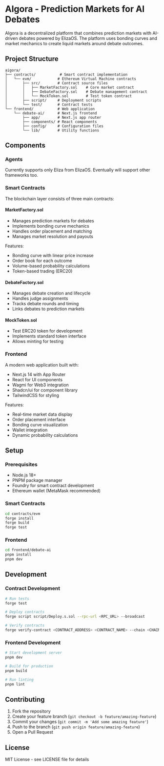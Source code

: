 # AIgora - Prediction Markets for AI Debates

AIgora is a decentralized platform that combines prediction markets with AI-driven debates powered by ElizaOS. The platform uses bonding curves and market mechanics to create liquid markets around debate outcomes.

## Project Structure

```
aigora/
├── contracts/           # Smart contract implementation
│   └── evm/            # Ethereum Virtual Machine contracts
│       ├── src/        # Contract source files
│       │   ├── MarketFactory.sol    # Core market contract
│       │   ├── DebateFactory.sol    # Debate management contract
│       │   └── MockToken.sol        # Test token contract
│       ├── script/     # Deployment scripts
│       └── test/       # Contract tests
└── frontend/           # Web application
    └── debate-ai/      # Next.js frontend
        ├── app/        # Next.js app router
        ├── components/ # React components
        ├── config/     # Configuration files
        └── lib/        # Utility functions
```

## Components

### Agents

Currently supports only Eliza from ElizaOS. Eventually will support other frameworks too. 

### Smart Contracts

The blockchain layer consists of three main contracts:

#### MarketFactory.sol
- Manages prediction markets for debates
- Implements bonding curve mechanics
- Handles order placement and matching
- Manages market resolution and payouts

Features:
- Bonding curve with linear price increase
- Order book for each outcome
- Volume-based probability calculations
- Token-based trading (ERC20)

#### DebateFactory.sol
- Manages debate creation and lifecycle
- Handles judge assignments
- Tracks debate rounds and timing
- Links debates to prediction markets

#### MockToken.sol
- Test ERC20 token for development
- Implements standard token interface
- Allows minting for testing

### Frontend

A modern web application built with:
- Next.js 14 with App Router
- React for UI components
- Wagmi for Web3 integration
- Shadcn/ui for component library
- TailwindCSS for styling

Features:
- Real-time market data display
- Order placement interface
- Bonding curve visualization
- Wallet integration
- Dynamic probability calculations

## Setup

### Prerequisites
- Node.js 18+
- PNPM package manager
- Foundry for smart contract development
- Ethereum wallet (MetaMask recommended)

### Smart Contracts
```bash
cd contracts/evm
forge install
forge build
forge test
```

### Frontend
```bash
cd frontend/debate-ai
pnpm install
pnpm dev
```

## Development

### Contract Development
```bash
# Run tests
forge test

# Deploy contracts
forge script script/Deploy.s.sol --rpc-url <RPC_URL> --broadcast

# Verify contracts
forge verify-contract <CONTRACT_ADDRESS> <CONTRACT_NAME> --chain <CHAIN_ID>
```

### Frontend Development
```bash
# Start development server
pnpm dev

# Build for production
pnpm build

# Run linting
pnpm lint
```

## Contributing

1. Fork the repository
2. Create your feature branch (`git checkout -b feature/amazing-feature`)
3. Commit your changes (`git commit -m 'Add some amazing feature'`)
4. Push to the branch (`git push origin feature/amazing-feature`)
5. Open a Pull Request

## License

MIT License - see LICENSE file for details

